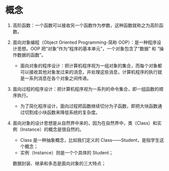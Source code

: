 # 概念

1. 高阶函数：一个函数可以接收另一个函数作为参数，这种函数就称之为高阶函数。
2. 面向对象编程（Object Oriented Programming-简称 OOP）：是一种程序设计思想。OOP 把“对象”作为“程序的基本单元”，一个对象包含了“数据” 和 “操作数据的函数”。

   - 面向对象的程序设计：把计算机程序视为一组对象的集合，而每个对象都可以接收其他对象发过来的消息，并处理这些消息，计算机程序的执行就是一系列消息在各个对象之间传递。

3. 面向过程的程序设计：把计算机程序视为一系列的命令集合，即一组函数的顺序执行。

   - 为了简化程序设计，面向过程把函数继续切分为子函数，即把大块函数通过切割成小块函数来降低系统的复杂度。

4. 面向对象的设计思想是从自然界中来的，因为在自然界中，类（Class）和实例（Instance）的概念是很自然的。

   - Class 是一种抽象概念，比如我们定义的 Class——Student，是指学生这个概念；
   - 实例（Instance）则是一个个具体的 Student；

   数据封装、继承和多态是面向对象的三大特点；
